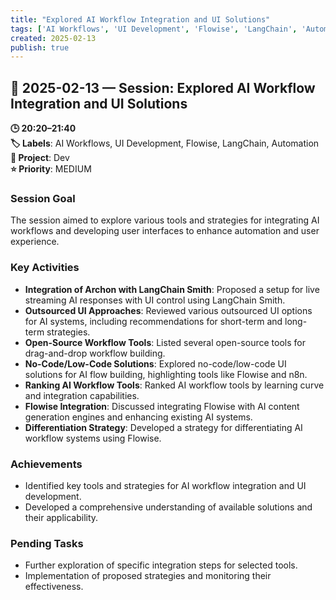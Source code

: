 ```yaml
---
title: "Explored AI Workflow Integration and UI Solutions"
tags: ['AI Workflows', 'UI Development', 'Flowise', 'LangChain', 'Automation']
created: 2025-02-13
publish: true
---
```


## 📅 2025-02-13 — Session: Explored AI Workflow Integration and UI Solutions

**🕒 20:20–21:40**  
**🏷️ Labels**: AI Workflows, UI Development, Flowise, LangChain, Automation  
**📂 Project**: Dev  
**⭐ Priority**: MEDIUM  


### Session Goal
The session aimed to explore various tools and strategies for integrating AI workflows and developing user interfaces to enhance automation and user experience.

### Key Activities
- **Integration of Archon with LangChain Smith**: Proposed a setup for live streaming AI responses with UI control using LangChain Smith.
- **Outsourced UI Approaches**: Reviewed various outsourced UI options for AI systems, including recommendations for short-term and long-term strategies.
- **Open-Source Workflow Tools**: Listed several open-source tools for drag-and-drop workflow building.
- **No-Code/Low-Code Solutions**: Explored no-code/low-code UI solutions for AI flow building, highlighting tools like Flowise and n8n.
- **Ranking AI Workflow Tools**: Ranked AI workflow tools by learning curve and integration capabilities.
- **Flowise Integration**: Discussed integrating Flowise with AI content generation engines and enhancing existing AI systems.
- **Differentiation Strategy**: Developed a strategy for differentiating AI workflow systems using Flowise.

### Achievements
- Identified key tools and strategies for AI workflow integration and UI development.
- Developed a comprehensive understanding of available solutions and their applicability.

### Pending Tasks
- Further exploration of specific integration steps for selected tools.
- Implementation of proposed strategies and monitoring their effectiveness.
